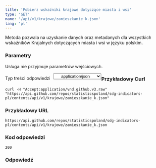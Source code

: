 ```yaml
---
title: 'Pobierz wskaźniki krajowe dotyczące miasta i wsi'
type: 'GET'
name: '/api/v1/krajowe/zamieszkanie_k.json'
lang: 'pl'
---
```


Metoda pozwala na uzyskanie danych oraz metadanych dla wszystkich wskaźników Krajalnych dotyczących miasta i wsi w języku polskim.

### Parametry

<p>Usługa nie przyjmuje parametrów wejściowych.</p>

<p style='float:left;margin-top: 7px;'>Typ treści odpowiedzi</p>
<select style='float:left;padding: 0px 15px;width: 155px;margin-left: 10px;text-align-last: center;'>
  <option>application/json</option>
</select>

<div id='exampleKrajZam'>

<h3 id="przykładowy-curl">Przykładowy Curl</h3>

<p><code class="highlighter-rouge">curl -H "Accept:application/vnd.github.v3.raw" "https://api.github.com/repos/statisticspoland/sdg-indicators-pl/contents/api/v1/krajowe/zamieszkanie_k.json"</code></p>

<h3 id="przykładowy-url">Przykładowy URL</h3>

<p><code class="highlighter-rouge">https://api.github.com/repos/statisticspoland/sdg-indicators-pl/contents/api/v1/krajowe/zamieszkanie_k.json</code></p>

<h3 id="przykładowy-kod-odpowiedzi">Kod odpowiedzi</h3>

<p><code class="highlighter-rouge">200</code></p>

<h3 id="przykładowa-odpowiedź">Odpowiedź</h3>

<p><code class="highlighter-rouge" id="show-data-KrajZam">
</code></p>

</div>


<script>

$.getJSON('http://sdg.gov.pl/api/v1/krajowe/zamieszkanie_k.json', function(data) {
    $('#show-data-KrajZam').html(JSON.stringify(data, null, 2));
});

</script>
